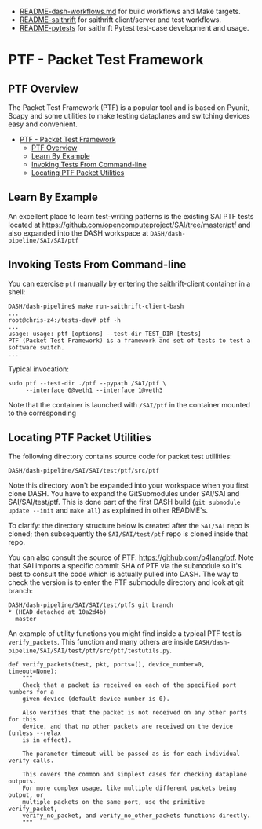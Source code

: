* [README-dash-workflows.md](README-dash-workflows.md) for build workflows and Make targets.
* [README-saithrift](README-saithrift.md) for saithrift client/server and test workflows.
* [README-pytests](README-pytests.md) for saithrift Pytest test-case development and usage.


# PTF - Packet Test Framework
## PTF Overview
The Packet Test Framework (PTF) is a popular tool and is based on Pyunit, Scapy and some utilities to make testing dataplanes and switching devices easy and convenient.
- [PTF - Packet Test Framework](#ptf---packet-test-framework)
  - [PTF Overview](#ptf-overview)
  - [Learn By Example](#learn-by-example)
  - [Invoking Tests From Command-line](#invoking-tests-from-command-line)
  - [Locating PTF Packet Utilities](#locating-ptf-packet-utilities)
## Learn By Example
An excellent place to learn test-writing patterns is the existing SAI PTF tests located at https://github.com/opencomputeproject/SAI/tree/master/ptf and also expanded into the DASH workspace at `DASH/dash-pipeline/SAI/SAI/ptf`
## Invoking Tests From Command-line
You can exercise `ptf` manually by entering the saithrift-client container in a shell:

```
DASH/dash-pipeline$ make run-saithrift-client-bash 
...
root@chris-z4:/tests-dev# ptf -h
...
usage: usage: ptf [options] --test-dir TEST_DIR [tests]
PTF (Packet Test Framework) is a framework and set of tests to test a software switch.
...
```
Typical invocation:
```
sudo ptf --test-dir ./ptf --pypath /SAI/ptf \
	 --interface 0@veth1 --interface 1@veth3
```
Note that the container is launched with `/SAI/ptf` in the container mounted to the corresponding 
## Locating PTF Packet Utilities
The following directory contains source code for packet test utillities:
```
DASH/dash-pipeline/SAI/SAI/test/ptf/src/ptf
```
Note this directory won't be expanded into your workspace when you first clone DASH. You have to expand the GitSubmodules under SAI/SAI and SAI/SAI/test/ptf. This is done  part of the first DASH build (`git submodule update --init` and `make all`) as explained in other README's.

To clarify: the directory structure below is created after the `SAI/SAI` repo is cloned; then subsequently the `SAI/SAI/test/ptf` repo is cloned inside that repo.

You can also consult the source of PTF: https://github.com/p4lang/ptf. Note that SAI imports a specific commit SHA of PTF via the submodule so it's best to consult the code which is actually pulled into DASH. The way to check the version is to enter the PTF submodule directory and look at git branch:
```
DASH/dash-pipeline/SAI/SAI/test/ptf$ git branch 
* (HEAD detached at 10a2d4b)
  master
```

An example of utility functions you might find inside a typical PTF test is `verify_packets`. This function and many others are inside `DASH/dash-pipeline/SAI/SAI/test/ptf/src/ptf/testutils.py`. 
```
def verify_packets(test, pkt, ports=[], device_number=0, timeout=None):
    """
    Check that a packet is received on each of the specified port numbers for a
    given device (default device number is 0).

    Also verifies that the packet is not received on any other ports for this
    device, and that no other packets are received on the device (unless --relax
    is in effect).

    The parameter timeout will be passed as is for each individual verify calls.

    This covers the common and simplest cases for checking dataplane outputs.
    For more complex usage, like multiple different packets being output, or
    multiple packets on the same port, use the primitive verify_packet,
    verify_no_packet, and verify_no_other_packets functions directly.
    """
```
